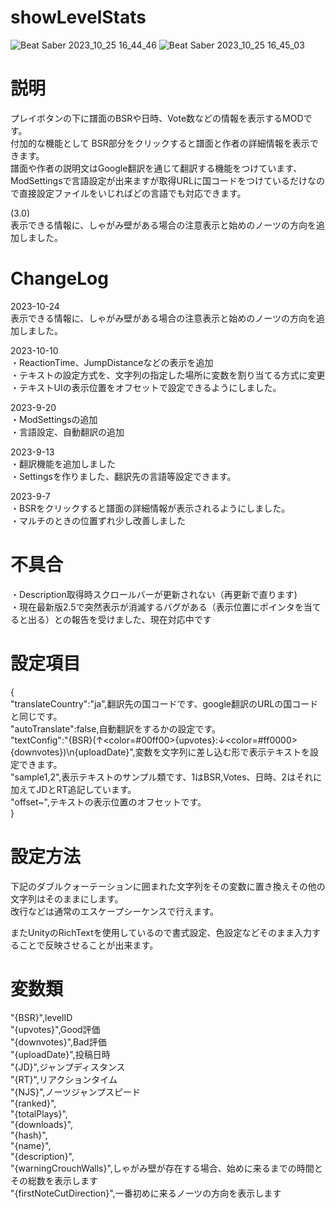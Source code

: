 # showLevelStats
![Beat Saber 2023_10_25 16_44_46](https://github.com/scifiHerb/showLevelStats/assets/109839172/95263110-bbcc-4de4-9e8c-58e080efdc27)
![Beat Saber 2023_10_25 16_45_03](https://github.com/scifiHerb/showLevelStats/assets/109839172/a3d8b876-7703-4429-a0f2-e67021b42806)


# 説明
プレイボタンの下に譜面のBSRや日時、Vote数などの情報を表示するMODです。  
付加的な機能として BSR部分をクリックすると譜面と作者の詳細情報を表示できます。  
譜面や作者の説明文はGoogle翻訳を通じて翻訳する機能をつけています、ModSettingsで言語設定が出来ますが取得URLに国コードをつけているだけなので直接設定ファイルをいじればどの言語でも対応できます。  

(3.0)  
表示できる情報に、しゃがみ壁がある場合の注意表示と始めのノーツの方向を追加しました。  

# ChangeLog  
2023-10-24  
表示できる情報に、しゃがみ壁がある場合の注意表示と始めのノーツの方向を追加しました。  

2023-10-10  
・ReactionTime、JumpDistanceなどの表示を追加  
・テキストの設定方式を、文字列の指定した場所に変数を割り当てる方式に変更  
・テキストUIの表示位置をオフセットで設定できるようにしました。  

2023-9-20  
・ModSettingsの追加  
・言語設定、自動翻訳の追加  

2023-9-13  
・翻訳機能を追加しました  
・Settingsを作りました、翻訳先の言語等設定できます。  

2023-9-7  
・BSRをクリックすると譜面の詳細情報が表示されるようにしました。  
・マルチのときの位置ずれ少し改善しました

# 不具合
・Description取得時スクロールバーが更新されない（再更新で直ります)  
・現在最新版2.5で突然表示が消滅するバグがある（表示位置にポインタを当てると出る）との報告を受けました、現在対応中です

# 設定項目 
{  
	"translateCountry":"ja",翻訳先の国コードです、google翻訳のURLの国コードと同じです。  
	"autoTranslate":false,自動翻訳をするかの設定です。  
 "textConfig":"{BSR}(↑<color=#00ff00>{upvotes}</color>:↓<color=#ff0000>{downvotes}</color>)\n{uploadDate}",変数を文字列に差し込む形で表示テキストを設定できます。  
 "sample1,2",表示テキストのサンプル類です、1はBSR,Votes、日時、2はそれに加えてJDとRT追記しています。  
 "offset~",テキストの表示位置のオフセットです。  
}

# 設定方法
下記のダブルクォーテーションに囲まれた文字列をその変数に置き換えその他の文字列はそのままにします。  
改行などは通常のエスケープシーケンスで行えます。   

またUnityのRichTextを使用しているので書式設定、色設定などそのまま入力することで反映させることが出来ます。  
# 変数類
"{BSR}",levelID   
"{upvotes}",Good評価   
"{downvotes}",Bad評価   
"{uploadDate}",投稿日時   
"{JD}",ジャンプディスタンス  
"{RT}",リアクションタイム  
"{NJS}",ノーツジャンプスピード  
"{ranked}",   
"{totalPlays}",   
"{downloads}",   
"{hash}",   
"{name}",   
"{description}",   
"{warningCrouchWalls}",しゃがみ壁が存在する場合、始めに来るまでの時間とその総数を表示します  
"{firstNoteCutDirection}",一番初めに来るノーツの方向を表示します  


